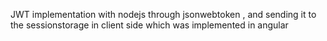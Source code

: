 JWT implementation with nodejs through jsonwebtoken , and sending it to the sessionstorage in client side which was implemented in angular
